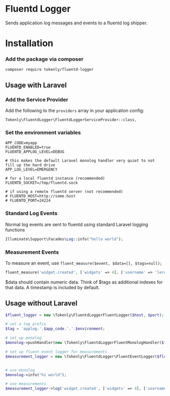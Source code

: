 # Fluentd Logger

Sends application log messages and events to a fluentd log shipper.

# Installation


### Add the package via composer

```
composer require tokenly/fluentd-logger
```

## Usage with Laravel

### Add the Service Provider

Add the following to the `providers` array in your application config:

```
Tokenly\FluentdLogger\FluentdLoggerServiceProvider::class,
```

### Set the environment variables

```
APP_CODE=myapp
FLUENTD_ENABLED=true
FLUENTD_APPLOG_LEVEL=DEBUG

# this makes the default Laravel monolog handler very quiet to not fill up the hard drive
APP_LOG_LEVEL=EMERGENCY

# for a local fluentd instance (recommended)
FLUENTD_SOCKET=/tmp/fluentd.sock

# if using a remote fluentd server (not recommended)
# FLUENTD_HOST=http://some.host
# FLUENTD_PORT=24224
```


### Standard Log Events

Normal log events are sent to fluentd using standard Laravel logging functions

```php
Illuminate\Support\Facades\Log::info("hello world");
```

### Measurement Events

To measure an event, use `fluent_measure($event, $data=[], $tags=null);`

```php
fluent_measure('widget.created', ['widgets' => 4], ['username' => 'leroy']);
```

$data should contain numeric data.  Think of $tags as additional indexes for that data.  A timestamp is included by default.



## Usage without Laravel

```php
$fluent_logger = new \Tokenly\FluentdLoggerFluentLogger($host, $port);

# set a tag prefix
$tag = 'applog.'.$app_code.'.'.$environment;

# set up monolog
$monolog->pushHandler(new \Tokenly\FluentdLoggerFluentMonologHandler($fluent_logger, $tag));

# set up fluent event logger for measurements
$measurement_logger = new \Tokenly\FluentdLogger\FluentEventLogger($fluent_logger, 'measure.'.$tag);


# use monolog
$monolog->info("hi world");

# use measurements
$measurement_logger->log('widget.created', ['widgets' => 4], ['username' => 'leroy']);

```

